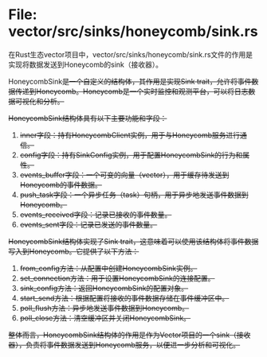 # File: vector/src/sinks/honeycomb/sink.rs

在Rust生态vector项目中，vector/src/sinks/honeycomb/sink.rs文件的作用是实现将数据发送到Honeycomb的sink（接收器）。

HoneycombSink<S>是一个自定义的结构体，其作用是实现Sink trait，允许将事件数据传递到Honeycomb。Honeycomb是一个实时监控和观测平台，可以将日志数据可视化和分析。

HoneycombSink<S>结构体具有以下主要功能和字段：
1. inner字段：持有HoneycombClient实例，用于与Honeycomb服务进行通信。
2. config字段：持有SinkConfig实例，用于配置HoneycombSink的行为和属性。
3. events_buffer字段：一个可变的向量（vector），用于缓存待发送到Honeycomb的事件数据。
4. push_task字段：一个异步任务（task）句柄，用于异步地发送事件数据到Honeycomb。
5. events_received字段：记录已接收的事件数量。
6. events_sent字段：记录已发送的事件数量。

HoneycombSink<S>结构体实现了Sink trait，这意味着可以使用该结构体将事件数据写入到Honeycomb。它提供了以下方法：
1. from_config方法：从配置中创建HoneycombSink实例。
2. set_connection方法：用于设置HoneycombSink的连接配置。
3. sink_config方法：返回HoneycombSink的配置对象。
4. start_send方法：根据配置将接收的事件数据存储在事件缓冲区中。
5. poll_flush方法：异步地发送事件数据到Honeycomb。
6. poll_close方法：清空缓冲区并关闭HoneycombSink。

整体而言，HoneycombSink结构体的作用是作为Vector项目的一个sink（接收器），负责将事件数据发送到Honeycomb服务，以便进一步分析和可视化。

